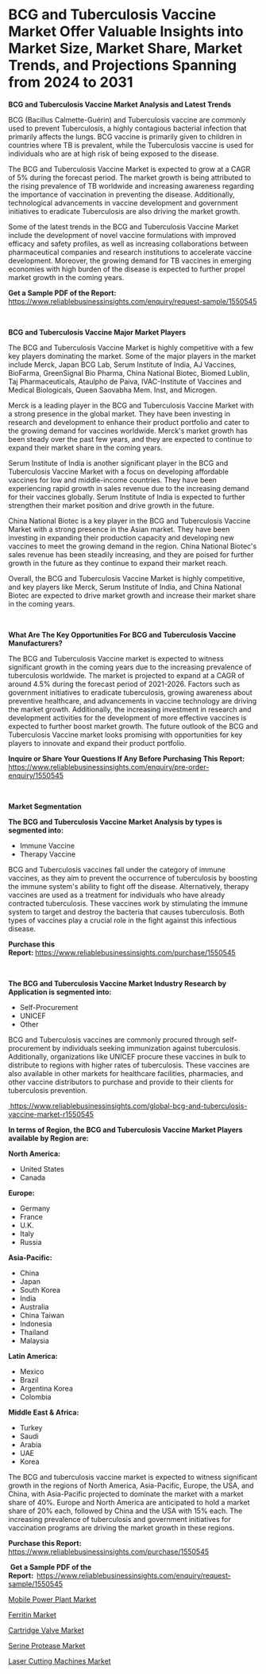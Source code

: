 <p><h1>BCG and Tuberculosis Vaccine Market Offer Valuable Insights into Market Size, Market Share, Market Trends, and Projections Spanning from 2024 to 2031</h1></p><p><strong>BCG and Tuberculosis Vaccine Market Analysis and Latest Trends</strong></p>
<p><p>BCG (Bacillus Calmette-Guérin) and Tuberculosis vaccine are commonly used to prevent Tuberculosis, a highly contagious bacterial infection that primarily affects the lungs. BCG vaccine is primarily given to children in countries where TB is prevalent, while the Tuberculosis vaccine is used for individuals who are at high risk of being exposed to the disease.</p><p>The BCG and Tuberculosis Vaccine Market is expected to grow at a CAGR of 5% during the forecast period. The market growth is being attributed to the rising prevalence of TB worldwide and increasing awareness regarding the importance of vaccination in preventing the disease. Additionally, technological advancements in vaccine development and government initiatives to eradicate Tuberculosis are also driving the market growth.</p><p>Some of the latest trends in the BCG and Tuberculosis Vaccine Market include the development of novel vaccine formulations with improved efficacy and safety profiles, as well as increasing collaborations between pharmaceutical companies and research institutions to accelerate vaccine development. Moreover, the growing demand for TB vaccines in emerging economies with high burden of the disease is expected to further propel market growth in the coming years.</p></p>
<p><strong>Get a Sample PDF of the Report:&nbsp;</strong> <a href="https://www.reliablebusinessinsights.com/enquiry/request-sample/1550545">https://www.reliablebusinessinsights.com/enquiry/request-sample/1550545</a></p>
<p>&nbsp;</p>
<p><strong>BCG and Tuberculosis Vaccine Major Market Players</strong></p>
<p><p>The BCG and Tuberculosis Vaccine Market is highly competitive with a few key players dominating the market. Some of the major players in the market include Merck, Japan BCG Lab, Serum Institute of India, AJ Vaccines, BioFarma, GreenSignal Bio Pharma, China National Biotec, Biomed Lublin, Taj Pharmaceuticals, Ataulpho de Paiva, IVAC-Institute of Vaccines and Medical Biologicals, Queen Saovabha Mem. Inst, and Microgen.</p><p>Merck is a leading player in the BCG and Tuberculosis Vaccine Market with a strong presence in the global market. They have been investing in research and development to enhance their product portfolio and cater to the growing demand for vaccines worldwide. Merck's market growth has been steady over the past few years, and they are expected to continue to expand their market share in the coming years.</p><p>Serum Institute of India is another significant player in the BCG and Tuberculosis Vaccine Market with a focus on developing affordable vaccines for low and middle-income countries. They have been experiencing rapid growth in sales revenue due to the increasing demand for their vaccines globally. Serum Institute of India is expected to further strengthen their market position and drive growth in the future.</p><p>China National Biotec is a key player in the BCG and Tuberculosis Vaccine Market with a strong presence in the Asian market. They have been investing in expanding their production capacity and developing new vaccines to meet the growing demand in the region. China National Biotec's sales revenue has been steadily increasing, and they are poised for further growth in the future as they continue to expand their market reach.</p><p>Overall, the BCG and Tuberculosis Vaccine Market is highly competitive, and key players like Merck, Serum Institute of India, and China National Biotec are expected to drive market growth and increase their market share in the coming years.</p></p>
<p>&nbsp;</p>
<p><strong>What Are The Key Opportunities For BCG and Tuberculosis Vaccine Manufacturers?</strong></p>
<p><p>The BCG and Tuberculosis Vaccine market is expected to witness significant growth in the coming years due to the increasing prevalence of tuberculosis worldwide. The market is projected to expand at a CAGR of around 4.5% during the forecast period of 2021-2026. Factors such as government initiatives to eradicate tuberculosis, growing awareness about preventive healthcare, and advancements in vaccine technology are driving the market growth. Additionally, the increasing investment in research and development activities for the development of more effective vaccines is expected to further boost market growth. The future outlook of the BCG and Tuberculosis Vaccine market looks promising with opportunities for key players to innovate and expand their product portfolio.</p></p>
<p><strong>Inquire or Share Your Questions If Any Before Purchasing This Report:</strong> <a href="https://www.reliablebusinessinsights.com/enquiry/pre-order-enquiry/1550545">https://www.reliablebusinessinsights.com/enquiry/pre-order-enquiry/1550545</a></p>
<p>&nbsp;</p>
<p><strong>Market Segmentation</strong></p>
<p><strong>The BCG and Tuberculosis Vaccine Market Analysis by types is segmented into:</strong></p>
<p><ul><li>Immune Vaccine</li><li>Therapy Vaccine</li></ul></p>
<p><p>BCG and Tuberculosis vaccines fall under the category of immune vaccines, as they aim to prevent the occurrence of tuberculosis by boosting the immune system's ability to fight off the disease. Alternatively, therapy vaccines are used as a treatment for individuals who have already contracted tuberculosis. These vaccines work by stimulating the immune system to target and destroy the bacteria that causes tuberculosis. Both types of vaccines play a crucial role in the fight against this infectious disease.</p></p>
<p><strong>Purchase this Report:&nbsp;</strong><a href="https://www.reliablebusinessinsights.com/purchase/1550545">https://www.reliablebusinessinsights.com/purchase/1550545</a></p>
<p>&nbsp;</p>
<p><strong>The BCG and Tuberculosis Vaccine Market Industry Research by Application is segmented into:</strong></p>
<p><ul><li>Self-Procurement</li><li>UNICEF</li><li>Other</li></ul></p>
<p><p>BCG and Tuberculosis vaccines are commonly procured through self-procurement by individuals seeking immunization against tuberculosis. Additionally, organizations like UNICEF procure these vaccines in bulk to distribute to regions with higher rates of tuberculosis. These vaccines are also available in other markets for healthcare facilities, pharmacies, and other vaccine distributors to purchase and provide to their clients for tuberculosis prevention.</p></p>
<p><a href="https://www.reliablebusinessinsights.com/global-bcg-and-tuberculosis-vaccine-market-r1550545">&nbsp;https://www.reliablebusinessinsights.com/global-bcg-and-tuberculosis-vaccine-market-r1550545</a></p>
<p><strong>In terms of Region, the BCG and Tuberculosis Vaccine Market Players available by Region are:</strong></p>
<p>
    <p> <strong> North America: </strong>
        <ul>
            <li>United States</li>
            <li>Canada</li>
        </ul>
        </p> 
    <p> <strong> Europe: </strong>
        <ul>
            <li>Germany</li>
            <li>France</li>
            <li>U.K.</li>
            <li>Italy</li>
            <li>Russia</li>
        </ul>
        </p> 
    <p> <strong> Asia-Pacific: </strong>
        <ul>
            <li>China</li>
            <li>Japan</li>
            <li>South Korea</li>
            <li>India</li>
            <li>Australia</li>
            <li>China Taiwan</li>
            <li>Indonesia</li>
            <li>Thailand</li>
            <li>Malaysia</li>
        </ul>
        </p> 
    <p> <strong> Latin America: </strong>
        <ul>
            <li>Mexico</li>
            <li>Brazil</li>
            <li>Argentina Korea</li>
            <li>Colombia</li>
        </ul>
        </p> 
    <p> <strong> Middle East & Africa: </strong>
        <ul>
            <li>Turkey</li>
            <li>Saudi</li>
            <li>Arabia</li>
            <li>UAE</li>
            <li>Korea</li>
        </ul>
    </p>
    </p>
<p><p>The BCG and tuberculosis vaccine market is expected to witness significant growth in the regions of North America, Asia-Pacific, Europe, the USA, and China, with Asia-Pacific projected to dominate the market with a market share of 40%. Europe and North America are anticipated to hold a market share of 20% each, followed by China and the USA with 15% each. The increasing prevalence of tuberculosis and government initiatives for vaccination programs are driving the market growth in these regions.</p></p>
<p><strong>Purchase this Report: </strong><a href="https://www.reliablebusinessinsights.com/purchase/1550545">https://www.reliablebusinessinsights.com/purchase/1550545</a></p>
<p>&nbsp;<strong>Get a Sample PDF of the Report:&nbsp;&nbsp;</strong><a href="https://www.reliablebusinessinsights.com/enquiry/request-sample/1550545">https://www.reliablebusinessinsights.com/enquiry/request-sample/1550545</a></p>
<p><strong></strong></p>
<p><p><a href="https://medium.com/@peterm12562/mobile-power-plant-market-size-is-growing-at-cagr-of-6-4-8ec407c05c84">Mobile Power Plant Market</a></p><p><a href="https://github.com/mdinislamsheik/Market-Research-Report-List-1/blob/main/ferritin-market.md">Ferritin Market</a></p><p><a href="https://medium.com/@bernadette.james576/cartridge-valve-market-market-segmentation-geographical-regions-and-market-forcast-till-2031-13689d91243e">Cartridge Valve Market</a></p><p><a href="https://github.com/hzxpgedq27/Market-Research-Report-List-1/blob/main/serine-protease-market.md">Serine Protease Market</a></p><p><a href="https://medium.com/@chellamarie1961/global-laser-cutting-machines-market-focus-on-application-end-use-industry-type-equipment-and-026778293a26">Laser Cutting Machines Market</a></p></p>